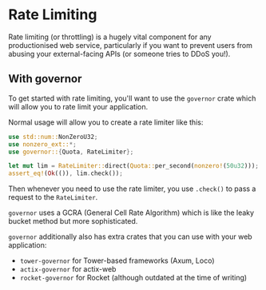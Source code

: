 # Rate Limiting
Rate limiting (or throttling) is a hugely vital component for any productionised web service, particularly if you want to prevent users from abusing your external-facing APIs (or someone tries to DDoS you!). 

## With governor
To get started with rate limiting, you'll want to use the `governor` crate which will allow you to rate limit your application.

Normal usage will allow you to create a rate limiter like this:
```rust
use std::num::NonZeroU32;
use nonzero_ext::*;
use governor::{Quota, RateLimiter};

let mut lim = RateLimiter::direct(Quota::per_second(nonzero!(50u32))); // Allow 50 units per second
assert_eq!(Ok(()), lim.check());
```
Then whenever you need to use the rate limiter, you use `.check()` to pass a request to the `RateLimiter`.

`governor` uses a GCRA (General Cell Rate Algorithm) which is like the leaky bucket method but more sophisticated.

`governor` additionally also has extra crates that you can use with your web application:
- `tower-governor` for Tower-based frameworks (Axum, Loco)
- `actix-governor` for actix-web
- `rocket-governor` for Rocket (although outdated at the time of writing)
